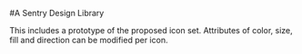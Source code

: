 
#A Sentry Design Library

This includes a prototype of the proposed icon set. Attributes of color, size, fill and direction can be modified per icon.
